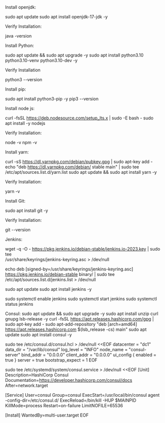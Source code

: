 Install openjdk:

sudo apt update
sudo apt install openjdk-17-jdk -y

Verify Installation:

java -version

Install Python:

sudo apt update && sudo apt upgrade -y
sudo apt install python3.10 python3.10-venv python3.10-dev -y


Verify Installation

python3 --version

Install pip:

sudo apt install python3-pip -y
pip3 --version


Install node js:

curl -fsSL https://deb.nodesource.com/setup_lts.x | sudo -E bash -
sudo apt install -y nodejs

Verify Installation:

node -v
npm -v

Install yarn:

curl -sS https://dl.yarnpkg.com/debian/pubkey.gpg | sudo apt-key add -
echo "deb https://dl.yarnpkg.com/debian/ stable main" | sudo tee /etc/apt/sources.list.d/yarn.list
sudo apt update && sudo apt install yarn -y


Verify Installation:

yarn -v

Install Git:

sudo apt install git -y

Verify Installation:

git --version

Jenkins:

wget -q -O - https://pkg.jenkins.io/debian-stable/jenkins.io-2023.key | sudo tee \
  /usr/share/keyrings/jenkins-keyring.asc > /dev/null

echo deb [signed-by=/usr/share/keyrings/jenkins-keyring.asc] \
  https://pkg.jenkins.io/debian-stable binary/ | sudo tee \
  /etc/apt/sources.list.d/jenkins.list > /dev/null

sudo apt update
sudo apt install jenkins -y

sudo systemctl enable jenkins
sudo systemctl start jenkins
sudo systemctl status jenkins

Consul:
sudo apt update && sudo apt upgrade -y
sudo apt install unzip curl gnupg lsb-release -y
curl -fsSL https://apt.releases.hashicorp.com/gpg | sudo apt-key add -
sudo apt-add-repository "deb [arch=amd64] https://apt.releases.hashicorp.com $(lsb_release -cs) main"
sudo apt update
sudo apt install consul -y

sudo tee /etc/consul.d/consul.hcl > /dev/null <<EOF
datacenter = "dc1"
data_dir = "/var/lib/consul"
log_level = "INFO"
node_name = "consul-server"
bind_addr = "0.0.0.0"
client_addr = "0.0.0.0"
ui_config {
  enabled = true
}
server = true
bootstrap_expect = 1
EOF







sudo tee /etc/systemd/system/consul.service > /dev/null <<EOF
[Unit]
Description=HashiCorp Consul
Documentation=https://developer.hashicorp.com/consul/docs
After=network.target

[Service]
User=consul
Group=consul
ExecStart=/usr/local/bin/consul agent -config-dir=/etc/consul.d/
ExecReload=/bin/kill -HUP \$MAINPID
KillMode=process
Restart=on-failure
LimitNOFILE=65536

[Install]
WantedBy=multi-user.target
EOF
